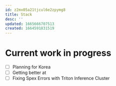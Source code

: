```yaml
---
id: z2mx05a21tjcul6e2zpymg8
title: Stack
desc: ''
updated: 1665666707513
created: 1664591831519
---
```


# Current work in progress

- [ ] Planning for Korea
- [ ] Getting better at 
- [ ] Fixing Spex Errors with Triton Inference Cluster 